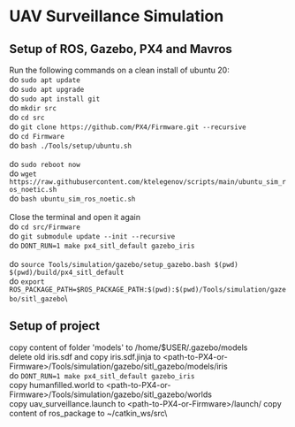 # UAV Surveillance Simulation 
## Setup of ROS, Gazebo, PX4 and Mavros
Run the following commands on a clean install of ubuntu 20:\
do `sudo apt update`\
do `sudo apt upgrade`\
do `sudo apt install git`\
do `mkdir src`\
do `cd src`\
do `git clone https://github.com/PX4/Firmware.git --recursive`\
do `cd Firmware`\
do `bash ./Tools/setup/ubuntu.sh`\
\
do `sudo reboot now`\
do `wget https://raw.githubusercontent.com/ktelegenov/scripts/main/ubuntu_sim_ros_noetic.sh`\
do `bash ubuntu_sim_ros_noetic.sh`\
\
Close the terminal and open it again\
do `cd src/Firmware`\
do `git submodule update --init --recursive`\
do `DONT_RUN=1 make px4_sitl_default gazebo_iris`\
\
do `source Tools/simulation/gazebo/setup_gazebo.bash $(pwd) $(pwd)/build/px4_sitl_default`\
do `export ROS_PACKAGE_PATH=$ROS_PACKAGE_PATH:$(pwd):$(pwd)/Tools/simulation/gazebo/sitl_gazebo`\

## Setup of project
copy content of folder 'models' to /home/$USER/.gazebo/models\
delete old iris.sdf and copy iris.sdf.jinja to \<path-to-PX4-or-Firmware\>/Tools/simulation/gazebo/sitl_gazebo/models/iris\
do `DONT_RUN=1 make px4_sitl_default gazebo_iris`\
copy humanfilled.world to \<path-to-PX4-or-Firmware\>/Tools/simulation/gazebo/sitl_gazebo/worlds\
copy uav_surveillance.launch to \<path-to-PX4-or-Firmware\>/launch/
copy content of ros_package to ~/catkin_ws/src\
